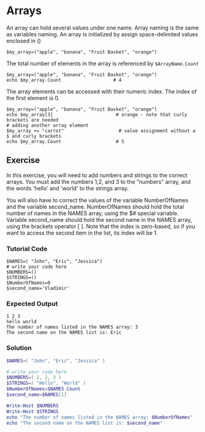 # Arrays

An array can hold several values under one name. Array naming is the same as variables naming.
An array is initialized by assign space-delimited values enclosed in ()

    $my_array=("apple", "banana", "Fruit Basket", "orange")
   
The total number of elements in the array is referenced by `$ArrayName.Count`

    $my_array=("apple", "banana", "Fruit Basket", "orange")
    echo $my_array.Count                   # 4

The array elements can be accessed with their numeric index. The index of the first element is 0.

    $my_array=("apple", "banana", "Fruit Basket", "orange")
    echo $my_array[3]                       # orange - note that curly brackets are needed
    # adding another array element
    $my_array += "carrot"                    # value assignment without a $ and curly brackets
    echo $my_array.Count                    # 5



## Exercise

In this exercise, you will need to add numbers and strings to the correct arrays. You must add the numbers 1,2, and 3 to the "numbers" array, and the words 'hello' and 'world' to the strings array.

You will also have to correct the values of the variable NumberOfNames and the variable second_name. NumberOfNames should hold the total number of names in the NAMES array, using the $# special variable. Variable second_name should hold the second name in the NAMES array, using the brackets operator [ ]. Note that the index is zero-based, so if you want to access the second item in the list, its index will be 1.

### Tutorial Code

    $NAMES=( "John", "Eric", "Jessica")
    # write your code here
    $NUMBERS=()
    $STRINGS=()
    $NumberOfNames=0
    $second_name='Vladimir'

### Expected Output

    1 2 3
    hello world
    The number of names listed in the NAMES array: 3
    The second name on the NAMES list is: Eric

### Solution

```powershell
$NAMES=( "John", "Eric", "Jessica" )

# write your code here
$NUMBERS=( 1, 2, 3 )
$STRINGS=( "Hello", "World" )
$NumberOfNames=$NAMES.Count
$second_name=$NAMES[1]

Write-Host $NUMBERS
Write-Host $STRINGS
echo "The number of names listed in the NAMES array: $NumberOfNames"
echo "The second name on the NAMES list is: $second_name"
```
